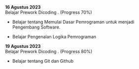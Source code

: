 **16 Agustus 2023**<br>
Belajar Prework Dicoding  . (Progress 70%)

* Belajar tentang Memulai Dasar Pemrograman untuk menjadi Pengembang Software.

* Belajar Pengenalan Logika Pemrograman

**19 Agustus 2023**<br>
Belajar Prework Dicoding   . (Progress 80%)
* Belajar tentang Git dan Github

